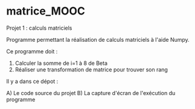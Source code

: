 # matrice_MOOC
Projet 1 : calculs matriciels

Programme permettant la réalisation de calculs matriciels à l'aide Numpy. 

Ce programme doit :

1) Calculer la somme de i=1 à 8 de Beta 
2) Réaliser une transformation de matrice pour trouver son rang

Il y a dans ce dépot :                         

A) Le code source du projet 
B) La capture d'écran de l'exécution du programme 
